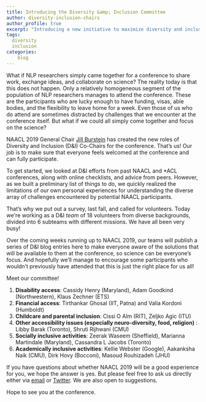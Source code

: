 ```yaml
---
title: Introducing the Diversity &amp; Inclusion Committee
author: diversity-inclusion-chairs
author_profile: true
excerpt: "Introducing a new initiative to maximize diversity and inclusion."
tags:
  diversity
  inclusion
categories:
    blog
---
```


What if NLP researchers simply came together for a conference to share work, exchange ideas, and collaborate on science? The reality today is that this does not happen. Only a relatively homogeneous segment of the population of NLP researchers manages to attend the conference.  These are the participants who are lucky enough to have funding, visas, able bodies, and the flexibility to leave home for a week.  Even those of us who do attend are sometimes distracted by challenges that we encounter at the conference itself.  But what if we could all simply come together and focus on the science?

NAACL 2019 General Chair [Jill Burstein](https://sites.google.com/site/jbursteinets/) has created the new roles of Diversity and Inclusion (D&amp;I) Co-Chairs for the conference.  That’s us!   Our job is to make sure that everyone feels welcomed at the conference and can fully participate.

To get started, we looked at D&amp;I efforts from past NAACL and *ACL conferences, along with online checklists, and advice from peers.  However, as we built a preliminary list of things to do, we quickly realized the limitations of our own personal experiences for understanding the diverse array of challenges encountered by potential NAACL participants.

That’s why we put out a survey, last fall, and called for volunteers.  Today we're working as a D&amp;I _team_ of 18 volunteers from diverse backgrounds, divided into 6 subteams with different missions.  We have all been very busy!

Over the coming weeks running up to NAACL 2019, our teams will publish a series of D&amp;I blog entries here to make everyone aware of the solutions that will be available to them at the conference, so science can be everyone’s focus. And hopefully we’ll manage to encourage some participants who wouldn’t previously have attended that this is just the right place for us all!

Meet our committee!

1. **Disability access**: Cassidy Henry (Maryland), Adam Goodkind (Northwestern), Klaus Zechner (ETS)
2. **Financial access**: Tirthankar Ghosal (IIT, Patna) and Valia Kordoni (Humboldt) 
3. **Childcare and parental inclusion**: Cissi O Alm (RIT), Zeljko Agic (ITU)
4. **Other accessibility issues (especially neuro-diversity, food, religion)** : Libby Barak (Toronto), Shruti Rijhwani (CMU)
5. **Socially inclusive activities**: Zeerak Waseem (Sheffield), Marianna Martindale (Maryland), Cassandra L Jacobs (Toronto)
6. **Academically inclusive activities**: Kellie Webster (Google), Aakanksha Naik (CMU), Dirk Hovy (Bocconi), Masoud Rouhizadeh (JHU)

If you have questions about whether NAACL 2019 will be a good experience for you, we hope the answer is yes.  But please feel free to ask us directly either via [email](mailto:naacl2019-diversity-inclusion-chairs@googlegroups.com) or <a href="https://twitter.com/intent/tweet?text=@naaclhlt&hashtags=diversityinclusion" target="_blank">Twitter</a>.  We are also open to suggestions.

Hope to see you at the conference.



